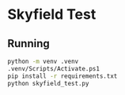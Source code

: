 # Skyfield Test

## Running

```sh
python -m venv .venv
.venv/Scripts/Activate.ps1
pip install -r requirements.txt
python skyfield_test.py
```